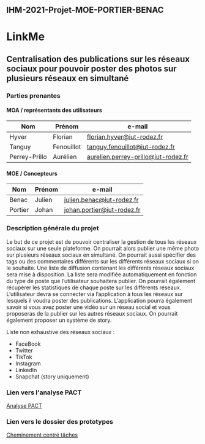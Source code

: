 ## IHM-2021-Projet-MOE-PORTIER-BENAC

# LinkMe

## Centralisation des publications sur les réseaux sociaux pour pouvoir poster des photos sur plusieurs réseaux en simultané

### Parties prenantes
#### MOA / représentants des utilisateurs
| Nom           | Prénom     | e-mail                              |
|---------------|------------|-------------------------------------|
| Hyver         | Florian    | florian.hyver@iut-rodez.fr          |
| Tanguy        | Fenouillot | tanguy.fenouillot@iut-rodez.fr      |
| Perrey-Prillo | Aurélien   | aurelien.perrey-prillo@iut-rodez.fr |

#### MOE / Concepteurs
| Nom     | Prénom | e-mail                     |
|---------|--------|----------------------------|
| Benac   | Julien | julien.benac@iut-rodez.fr  |
| Portier | Johan  | johan.portier@iut-rodez.fr |

### Description générale du projet

Le but de ce projet est de pouvoir centraliser la gestion de tous les réseaux sociaux sur une seule plateforme. On pourrait alors publier une même photo sur plusieurs réseaux sociaux en simultané. On pourrait aussi spécifier des tags ou des commentaires différents sur les différents réseaux sociaux si on le souhaite. Une liste de diffusion contenant les différents réseaux sociaux sera mise à disposition. La liste sera modifiée automatiquement en fonction du type de poste que l’utilisateur souhaitera publier.
On pourrait également récupérer les statistiques de chaque poste sur les différents réseaux.
L’utilisateur devra se connecter via l’application à tous les réseaux sur lesquels il voudra poster des publications.
L’application pourra également savoir si vous avez poster une vidéo sur un réseau social et vous proposeras de la publier sur les autres réseaux sociaux.
On pourrait également proposer un système de story.


Liste non exhaustive des réseaux sociaux :
<ul>
<li>FaceBook</li>
<li>Twitter</li>
<li>TikTok</li>
<li>Instagram</li>
<li>LinkedIn</li>
<li>Snapchat (story uniquement)</li>
</ul>

### Lien vers l'analyse PACT
[Analyse PACT](https://docs.google.com/document/d/1Rpz5693WeM6eeDLN8UUtEG3dongumsbibcLCrT6W4Sw/edit?usp=sharing)

### Lien vers le dossier des prototypes
[Cheminement centré tâches](https://docs.google.com/document/d/10_7JOWW-QP-r4Z8MC7vCPuaSYdrvBIKDWJ5IaGcj8j4/edit?usp=sharing)
